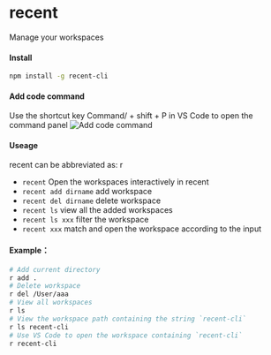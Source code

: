 # recent
Manage your workspaces

#### Install
```bash
npm install -g recent-cli
```

#### Add code command
Use the shortcut key Command/ + shift + P in VS Code to open the command panel
![Add code command](https://cdn.jsdelivr.net/gh/zhujm/myfiles@master/images/image-20211123190136479.png)

#### Useage
recent can be abbreviated as: r
- `recent` Open the workspaces interactively in recent
- `recent add dirname` add workspace
- `recent del dirname` delete workspace
- `recent ls` view all the added workspaces
- `recent ls xxx` filter the workspace
- `recent xxx` match and open the workspace according to the input


#### Example：
```bash
# Add current directory
r add . 
# Delete workspace
r del /User/aaa
# View all workspaces
r ls
# View the workspace path containing the string `recent-cli`
r ls recent-cli
# Use VS Code to open the workspace containing `recent-cli`
r recent-cli
```